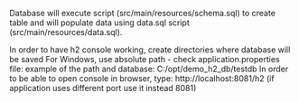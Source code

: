 Database will execute script (src/main/resources/schema.sql) to create table and will populate data using data.sql script (src/main/resources/data.sql).

In order to have h2 console working, create directories where database will be saved
For Windows, use absolute path - check application.properties file:
example of the path and database: C:/opt/demo_h2_db/testdb
In order to be able to open console in browser, type: http://localhost:8081/h2 (if application uses different port use it instead 8081)
